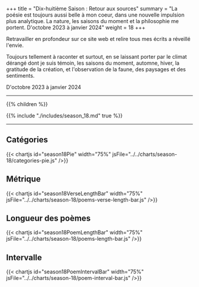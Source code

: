 +++
title = "Dix-huitième Saison : Retour aux sources"
summary = "La poésie est toujours aussi belle à mon coeur, dans une nouvelle impulsion plus analytique. La nature, les saisons du moment et la philosophie me portent. D'octobre 2023 à janvier 2024"
weight = 18
+++

Retravailler en profondeur sur ce site web et relire tous mes écrits a réveillé l'envie.
    
Toujours tellement à raconter et surtout, en se laissant porter par le climat dérangé dont je suis témoin, les saisons du moment, automne, hiver, la gratitude de la création, et l'observation de la faune, des paysages et des sentiments.

D'octobre 2023 à janvier 2024

---
{{% children  %}}

{{% include "./includes/season_18.md" true %}}

---
## Catégories
{{< chartjs id="season18Pie" width="75%" jsFile="../../charts/season-18/categories-pie.js" />}}
## Métrique
{{< chartjs id="season18VerseLengthBar" width="75%" jsFile="../../charts/season-18/poems-verse-length-bar.js" />}}
## Longueur des poèmes
{{< chartjs id="season18PoemLengthBar" width="75%" jsFile="../../charts/season-18/poems-length-bar.js" />}}
## Intervalle
{{< chartjs id="season18PoemIntervalBar" width="75%" jsFile="../../charts/season-18/poem-interval-bar.js" />}}
